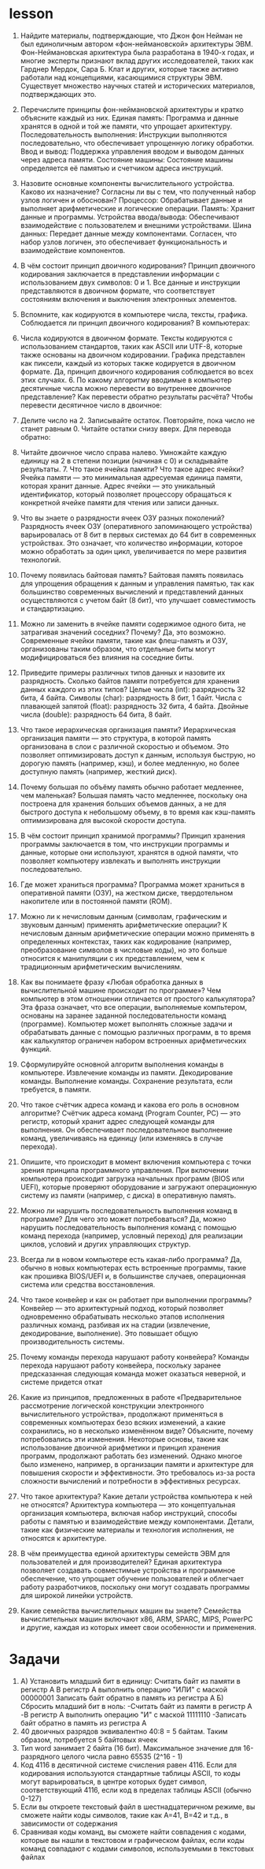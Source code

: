 # lesson
1. Найдите материалы, подтверждающие, что Джон фон Нейман не был единоличным автором «фон-неймановской» архитектуры ЭВМ. Фон-Неймановская архитектура была разработана в 1940-х годах, и многие эксперты признают вклад других исследователей, таких как Гарднер Мердок, Сара Б. Клат и других, которые также активно работали над концепциями, касающимися структуры ЭВМ. Существует множество научных статей и исторических материалов, подтверждающих это.

2. Перечислите принципы фон-неймановской архитектуры и кратко объясните каждый из них. Единая память: Программа и данные хранятся в одной и той же памяти, что упрощает архитектуру. Последовательность выполнения: Инструкции выполняются последовательно, что обеспечивает упрощенную логику обработки. Ввод и вывод: Поддержка управления вводом и выводом данных через адреса памяти. Состояние машины: Состояние машины определяется её памятью и счетчиком адреса инструкций.

3. Назовите основные компоненты вычислительного устройства. Каково их назначение? Согласны ли вы с тем, что полученный набор узлов логичен и обоснован? Процессор: Обрабатывает данные и выполняет арифметические и логические операции. Память: Хранит данные и программы. Устройства ввода/вывода: Обеспечивают взаимодействие с пользователем и внешними устройствами. Шина данных: Передает данные между компонентами. Согласен, что набор узлов логичен, это обеспечивает функциональность и взаимодействие компонентов.

4. В чём состоит принцип двоичного кодирования? Принцип двоичного кодирования заключается в представлении информации с использованием двух символов: 0 и 1. Все данные и инструкции представляются в двоичном формате, что соответствует состояниям включения и выключения электронных элементов.

5. Вспомните, как кодируются в компьютере числа, тексты, графика. Соблюдается ли принцип двоичного кодирования? В компьютерах:

6. Числа кодируются в двоичном формате. Тексты кодируются с использованием стандартов, таких как ASCII или UTF-8, которые также основаны на двоичном кодировании. Графика представлен как пиксели, каждый из которых также кодируется в двоичном формате. Да, принцип двоичного кодирования соблюдается во всех этих случаях. 6. По какому алгоритму вводимые в компьютер десятичные числа можно перевести во внутреннее двоичное представление? Как перевести обратно результаты расчёта? Чтобы перевести десятичное число в двоичное:

7. Делите число на 2. Записывайте остаток. Повторяйте, пока число не станет равным 0. Читайте остатки снизу вверх. Для перевода обратно:

8. Читайте двоичное число справа налево. Умножайте каждую единицу на 2 в степени позиции (начиная с 0) и складывайте результаты. 7. Что такое ячейка памяти? Что такое адрес ячейки? Ячейка памяти — это минимальная адресуемая единица памяти, которая хранит данные. Адрес ячейки — это уникальный идентификатор, который позволяет процессору обращаться к конкретной ячейке памяти для чтения или записи данных.

9. Что вы знаете о разрядности ячеек ОЗУ разных поколений? Разрядность ячеек ОЗУ (оперативного запоминающего устройства) варьировалась от 8 бит в первых системах до 64 бит в современных устройствах. Это означает, что количество информации, которое можно обработать за один цикл, увеличивается по мере развития технологий.

10. Почему появилась байтовая память? Байтовая память появилась для упрощения обращения к данным и управления памятью, так как большинство современных вычислений и представлений данных осуществляются с учетом байт (8 бит), что улучшает совместимость и стандартизацию.

11. Можно ли заменить в ячейке памяти содержимое одного бита, не затрагивая значений соседних? Почему? Да, это возможно. Современные ячейки памяти, такие как флеш-память и ОЗУ, организованы таким образом, что отдельные биты могут модифицироваться без влияния на соседние биты.

12. Приведите примеры различных типов данных и назовите их разрядность. Сколько байтов памяти потребуется для хранения данных каждого из этих типов? Целые числа (int): разрядность 32 бита, 4 байта. Символы (char): разрядность 8 бит, 1 байт. Числа с плавающей запятой (float): разрядность 32 бита, 4 байта. Двойные числа (double): разрядность 64 бита, 8 байт.

13. Что такое иерархическая организация памяти? Иерархическая организация памяти — это структура, в которой память организована в слои с различной скоростью и объемом. Это позволяет оптимизировать доступ к данным, используя быструю, но дорогую память (например, кэш), и более медленную, но более доступную память (например, жесткий диск).

14. Почему большая по объёму память обычно работает медленнее, чем маленькая? Большая память часто медленнее, поскольку она построена для хранения больших объемов данных, а не для быстрого доступа к небольшому объему, в то время как кэш-память оптимизирована для высокой скорости доступа.

15. В чём состоит принцип хранимой программы? Принцип хранения программы заключается в том, что инструкции программы и данные, которые они используют, хранятся в одной памяти, что позволяет компьютеру извлекать и выполнять инструкции последовательно.

16. Где может храниться программа? Программа может храниться в оперативной памяти (ОЗУ), на жестком диске, твердотельном накопителе или в постоянной памяти (ROM).

17. Можно ли к нечисловым данным (символам, графическим и звуковым данным) применять арифметические операции? К нечисловым данным арифметические операции можно применять в определенных контекстах, таких как кодирование (например, преобразование символов в числовые коды), но это больше относится к манипуляции с их представлением, чем к традиционным арифметическим вычислениям.

18. Как вы понимаете фразу «Любая обработка данных в вычислительной машине происходит по программе»? Чем компьютер в этом отношении отличается от простого калькулятора? Эта фраза означает, что все операции, выполняемые компьтером, основаны на заранее заданной последовательности команд (программе). Компьютер может выполнять сложные задачи и обрабатывать данные с помощью различных программ, в то время как калькулятор ограничен набором встроенных арифметических функций.

19. Сформулируйте основной алгоритм выполнения команды в компьютере. Извлечение команды из памяти. Декодирование команды. Выполнение команды. Сохранение результата, если требуется, в памяти.

20. Что такое счётчик адреса команд и какова его роль в основном алгоритме? Счётчик адреса команд (Program Counter, PC) — это регистр, который хранит адрес следующей команды для выполнения. Он обеспечивает последовательное выполнение команд, увеличиваясь на единицу (или изменяясь в случае перехода).

21. Опишите, что происходит в момент включения компьютера с точки зрения принципа программного управления. При включении компьютера происходит загрузка начальных программ (BIOS или UEFI), которые проверяют оборудование и загружают операционную систему из памяти (например, с диска) в оперативную память.

22. Можно ли нарушить последовательность выполнения команд в программе? Для чего это может потребоваться? Да, можно нарушить последовательность выполнения команд с помощью команд перехода (например, условный переход) для реализации циклов, условий и других управляющих структур.

23. Всегда ли в новом компьютере есть какая-либо программа? Да, обычно в новых компьютерах есть встроенные программы, такие как прошивка BIOS/UEFI и, в большинстве случаев, операционная система или средства восстановления.

24. Что такое конвейер и как он работает при выполнении программы? Конвейер — это архитектурный подход, который позволяет одновременно обрабатывать несколько этапов исполнения различных команд, разбивая их на стадии (извлечение, декодирование, выполнение). Это повышает общую производительность системы.

25. Почему команды перехода нарушают работу конвейера? Команды перехода нарушают работу конвейера, поскольку заранее предсказанная следующая команда может оказаться неверной, и системе придется откат

26. Какие из принципов, предложенных в работе «Предварительное рассмотрение логической конструкции электронного вычислительного устройства», продолжают применяться в современных компьютерах безо всяких изменений, а какие сохранились, но в несколько изменённом виде? Объясните, почему потребовались эти изменения. Некоторые основы, такие как использование двоичной арифметики и принцип хранения программ, продолжают работать без изменений. Однако многое было изменено, например, в организации памяти и архитектуре для повышения скорости и эффективности. Это требовалось из-за роста сложности вычислений и потребности в эффективных ресурсах.

27. Что такое архитектура? Какие детали устройства компьютера к ней не относятся? Архитектура компьютера — это концептуальная организация компьютера, включая набор инструкций, способы работы с памятью и взаимодействие между компонентами. Детали, такие как физические материалы и технология исполнения, не относятся к архитектуре.

280. В чём преимущества единой архитектуры семейств ЭВМ для пользователей и для производителей? Единая архитектура позволяет создавать совместимые устройства и программное обеспечение, что упрощает обучение пользователей и облегчает работу разработчиков, поскольку они могут создавать программы для широкой линейки устройств.

28. Какие семейства вычислительных машин вы знаете? Семейства вычислительных машин включают x86, ARM, SPARC, MIPS, PowerPC и другие, каждая из которых имеет свои особенности и применения.
# Задачи
1. А) Установить младший бит в единицу:
Считать байт из памяти в регистр A
В регистр A выполнить операцию "ИЛИ" с маской 00000001
Записать байт обратно в память из регистра A
Б) Сбросить младший бит в ноль:
-Считать байт из памяти в регистр A
-В регистр A выполнить операцию "И" с маской 11111110
-Записать байт обратно в память из регистра A
2. 40 двоичных разрядов эквивалентно 40:8 = 5 байтам. Таким образом, потребуется 5 байтовых ячеек
3. Тип word занимает 2 байта (16 бит). Максимальное значение для 16-разрядного целого числа равно 65535 (2^16 - 1)
4. Код 4116 в десятичной системе счисления равен 4116. Если для кодирования используются стандартные таблицы ASCII, то коды могут варьироваться, в центре которых будет символ, соответствующий 4116, если код в пределах таблицы ASCII (обычно 0-127)
5. Если вы откроете текстовый файл в шестнадцатеричном режиме, вы сможете найти коды символов, такие как A=41, B=42 и т.д., в зависимости от содержания
6. Сравнивая коды команд, вы сможете найти совпадения с кодами, которые вы нашли в текстовом и графическом файлах, если коды команд совпадают с кодами символов, используемыми в текстовых файлах
